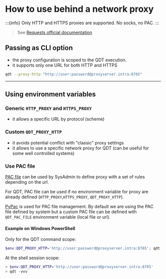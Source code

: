 # How to use behind a network proxy

:::{info}
Only HTTP and HTTPS proxies are supported. No socks, no PAC.
:::

> See [Requests official documentation](https://docs.python-requests.org/en/latest/user/advanced/#proxies)

## Passing as CLI option

- the proxy configuration is scoped to the QDT execution.
- it supports only one URL for both HTTP and HTTPS

```sh
qdt --proxy-http "http://user:password@proxyserver.intra:8765"
```

----

## Using environment variables

### Generic `HTTP_PROXY` and `HTTPS_PROXY`

- it allows a specific URL by protocol (scheme)

### Custom `QDT_PROXY_HTTP`

- it avoids potential conflict with "classic" proxy settings
- it allows to use a specific network proxy for QDT (can be useful for some well controlled systems)

### Use PAC file

[PAC file](https://developer.mozilla.org/en-US/docs/Web/HTTP/Proxy_servers_and_tunneling/Proxy_Auto-Configuration_PAC_file) can be used by SysAdmin to define proxy with a set of rules depending on the url.

For QDT, PAC file can be used if no environment variable for proxy are already defined (`HTTP_PROXY`,`HTTPS_PROXY`, `QDT_PROXY_HTTP`).

[PyPac](https://pypac.readthedocs.io/en/latest/) is used for PAC file management. By default we are using the PAC file defined by system but a custom PAC file can be defined with `QDT_PAC_FILE` environment variable (local file or url).

#### Example on Windows PowerShell

Only for the QDT command scope:

```powershell
$env:QDT_PROXY_HTTP='http://user:password@proxyserver.intra:8765'; qdt -vvv
```

At the shell session scope:

```powershell
> $env:QDT_PROXY_HTTP='http://user:password@proxyserver.intra:8765'
> qdt -vvv
```
